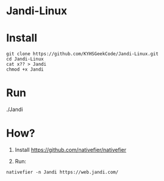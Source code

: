 # Jandi-Linux

# Install

```
git clone https://github.com/KYHSGeekCode/Jandi-Linux.git
cd Jandi-Linux
cat x?? > Jandi
chmod +x Jandi
```

# Run
./Jandi


# How?

1. Install https://github.com/nativefier/nativefier

2. Run:
```
nativefier -n Jandi https://web.jandi.com/
```

